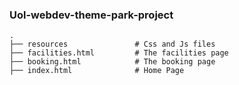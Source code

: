 ### Uol-webdev-theme-park-project
    .
    ├── resources               # Css and Js files
    ├── facilities.html         # The facilities page
    ├── booking.html            # The booking page
    ├── index.html              # Home Page
